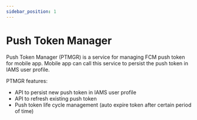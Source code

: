 ```yaml
---
sidebar_position: 1
---
```


# Push Token Manager

Push Token Manager (PTMGR) is a service for managing FCM push token for mobile app.
Mobile app can call this service to persist the push token in IAMS user profile.

PTMGR features:
- API to persist new push token in IAMS user profile
- API to refresh existing push token
- Push token life cycle management (auto expire token after certain period of time)
